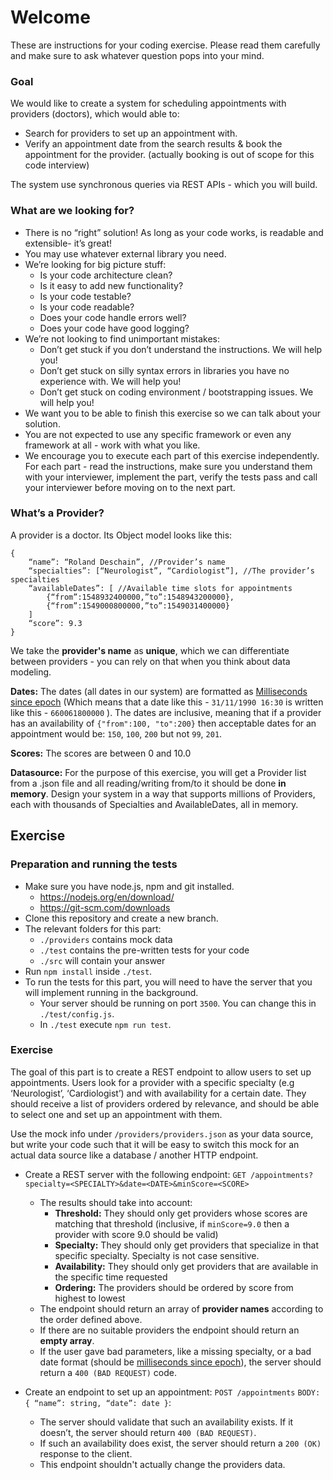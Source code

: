 # Welcome

These are instructions for your coding exercise. Please read them carefully and make sure to ask whatever question pops into your mind.

### Goal

We would like to create a system for scheduling appointments with providers (doctors), which would able to:

- Search for providers to set up an appointment with.
- Verify an appointment date from the search results & book the appointment for the provider. (actually booking is out of scope for this code interview)

The system use synchronous queries via REST APIs - which you will build.

### What are we looking for?

- There is no “right” solution! As long as your code works, is readable and extensible- it’s great!
- You may use whatever external library you need.
- We’re looking for big picture stuff:
  - Is your code architecture clean?
  - Is it easy to add new functionality?
  - Is your code testable?
  - Is your code readable?
  - Does your code handle errors well?
  - Does your code have good logging?
- We’re not looking to find unimportant mistakes:
  - Don’t get stuck if you don’t understand the instructions. We will help you!
  - Don’t get stuck on silly syntax errors in libraries you have no experience with. We will help you!
  - Don’t get stuck on coding environment / bootstrapping issues. We will help you!
- We want you to be able to finish this exercise so we can talk about your solution.
- You are not expected to use any specific framework or even any framework at all - work with what you like.
- We encourage you to execute each part of this exercise independently. For each part - read the instructions, make sure you understand them with your interviewer, implement the part, verify the tests pass and call your interviewer before moving on to the next part.

### What’s a Provider?

A provider is a doctor. Its Object model looks like this:

```
{
    “name”: “Roland Deschain”, //Provider’s name
    “specialties”: [“Neurologist”, “Cardiologist”], //The provider’s specialties
    “availableDates”: [ //Available time slots for appointments
        {“from”:1548932400000,”to”:1548943200000},
        {“from”:1549000800000,”to”:1549031400000}
    ]
    “score”: 9.3
}
```

We take the **provider's name** as **unique**, which we can differentiate between providers - you can rely on that when you think about data modeling.

**Dates:** The dates (all dates in our system) are formatted as [Milliseconds since epoch](https://currentmillis.com/?now#unix-timestamp) (Which means that a date like this - `31/11/1990 16:30` is written like this - `660061800000` ).
The dates are inclusive, meaning that if a provider has an availability of `{"from":100, "to":200}` then acceptable dates for an appointment would be: `150`, `100`, `200` but not `99`, `201`.

**Scores:** The scores are between 0 and 10.0

**Datasource:** For the purpose of this exercise, you will get a Provider list from a .json file and all reading/writing from/to it should be done **in memory**. Design your system in a way that supports millions of Providers, each with thousands of Specialties and AvailableDates, all in memory.

## Exercise

### Preparation and running the tests

- Make sure you have node.js, npm and git installed.
  - https://nodejs.org/en/download/
  - https://git-scm.com/downloads
- Clone this repository and create a new branch.
- The relevant folders for this part:
  - `./providers` contains mock data
  - `./test` contains the pre-written tests for your code
  - `./src` will contain your answer
- Run `npm install` inside `./test`.
- To run the tests for this part, you will need to have the server that you will implement running in the background.
  - Your server should be running on port `3500`. You can change this in `./test/config.js`.
  - In `./test` execute `npm run test`.

### Exercise

The goal of this part is to create a REST endpoint to allow users to set up appointments. Users look for a provider with a specific specialty (e.g ‘Neurologist’, ‘Cardiologist’) and with availability for a certain date. They should receive a list of providers ordered by relevance, and should be able to select one and set up an appointment with them.

Use the mock info under `/providers/providers.json` as your data source, but write your code such that it will be easy to switch this mock for an actual data source like a database / another HTTP endpoint.

- Create a REST server with the following endpoint:
  `GET /appointments?specialty=<SPECIALTY>&date=<DATE>&minScore=<SCORE>`

  - The results should take into account:
    - **Threshold:** They should only get providers whose scores are matching that threshold <SCORE> (inclusive, if `minScore=9.0` then a provider with score 9.0 should be valid)
    - **Specialty:** They should only get providers that specialize in that specific specialty. Specialty is not case sensitive.
    - **Availability:** They should only get providers that are available in the specific time requested
    - **Ordering:** The providers should be ordered by score from highest to lowest
  - The endpoint should return an array of **provider names** according to the order defined above.
  - If there are no suitable providers the endpoint should return an **empty array**.
  - If the user gave bad parameters, like a missing specialty, or a bad date format (should be [milliseconds since epoch](https://currentmillis.com/?now#unix-timestamp)), the server should return a `400 (BAD REQUEST)` code.

- Create an endpoint to set up an appointment:
  `POST /appointments`
  `BODY: { “name”: string, “date”: date }`:
  - The server should validate that such an availability exists. If it doesn’t, the server should return `400 (BAD REQUEST)`.
  - If such an availability does exist, the server should return a `200 (OK)` response to the client.
  - This endpoint shouldn't actually change the providers data.
